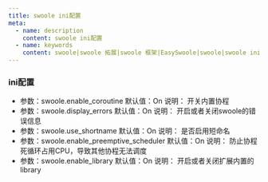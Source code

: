 ```yaml
---
title: swoole ini配置
meta:
  - name: description
    content: swoole ini配置
  - name: keywords
    content: swoole|swoole 拓展|swoole 框架|EasySwoole|swoole|swoole ini配置
---
```


### ini配置

- 参数：swoole.enable_coroutine 				默认值：On 	说明： 开关内置协程
- 参数：swoole.display_errors   				默认值：On	说明： 开启或者关闭swoole的错误信息
- 参数：swoole.use_shortname 				默认值：On	说明： 是否启用短命名
- 参数：swoole.enable_preemptive_scheduler 	默认值：On 	说明： 防止协程死循环占用CPU，导致其他协程无法调度
- 参数：swoole.enable_library 				默认值：On	说明： 开启或者关闭扩展内置的library